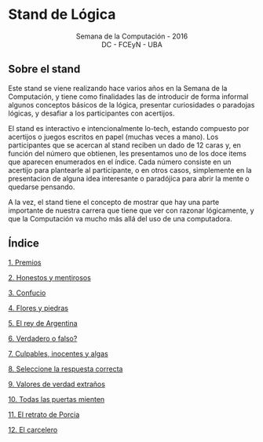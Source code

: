 Stand de Lógica
==============

<center>Semana de la Computación - 2016</center>

<center>DC - FCEyN - UBA</center>

Sobre el stand
-------------------------

Este stand se viene realizando hace varios años en la Semana de la Computación, y tiene como finalidades las de introducir de forma informal algunos conceptos básicos de la lógica, presentar curiosidades o paradojas lógicas, y desafiar a los participantes con acertijos.

El stand es interactivo e intencionalmente lo-tech, estando compuesto por acertijos o juegos escritos en papel (muchas veces a mano). Los participantes que se acercan al stand reciben un dado de 12 caras y, en función del número que obtienen, les presentamos uno de los doce items que aparecen enumerados en el índice. Cada número consiste en un acertijo para plantearle al participante, o en otros casos, simplemente en la presentacion de alguna idea interesante o paradójica para abrir la mente o quedarse pensando.

A la vez, el stand tiene el concepto de mostrar que hay una parte importante de nuestra carrera que tiene que ver con razonar lógicamente, y que la Computación va mucho más allá del uso de una computadora.

Índice
----------------

[1. Premios](https://github.com/ealmansi/stand-logica/tree/master/numeros/01.Premios)

[2. Honestos y mentirosos](https://github.com/ealmansi/stand-logica/tree/master/numeros/02.Honestos_y_mentirosos)

[3. Confucio](https://github.com/ealmansi/stand-logica/tree/master/numeros/03.Confucio)

[4. Flores y piedras](https://github.com/ealmansi/stand-logica/tree/master/numeros/04.Flores_y_piedras)

[5. El rey de Argentina](https://github.com/ealmansi/stand-logica/tree/master/numeros/05.El_rey_de_Argentina)

[6. Verdadero o falso?](https://github.com/ealmansi/stand-logica/tree/master/numeros/06.Verdadero_o_falso)

[7. Culpables, inocentes y algas](https://github.com/ealmansi/stand-logica/tree/master/numeros/07.Culpables,_inocentes_y_algas)

[8. Seleccione la respuesta correcta](https://github.com/ealmansi/stand-logica/tree/master/numeros/08.Seleccione_la_respuesta_correcta)

[9. Valores de verdad extraños](https://github.com/ealmansi/stand-logica/tree/master/numeros/09.Valores_de_verdad_extraños)

[10. Todas las puertas mienten](https://github.com/ealmansi/stand-logica/tree/master/numeros/10.Todas_las_puertas_mienten)

[11. El retrato de Porcia](https://github.com/ealmansi/stand-logica/tree/master/numeros/11.El_retrato_de_Porcia)

[12. El carcelero](https://github.com/ealmansi/stand-logica/tree/master/numeros/12.El_carcelero)

